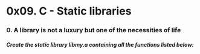 # 0x09. C - Static libraries

### 0. A library is not a luxury but one of the necessities of life
##### Create the static library libmy.a containing all the functions listed below:
